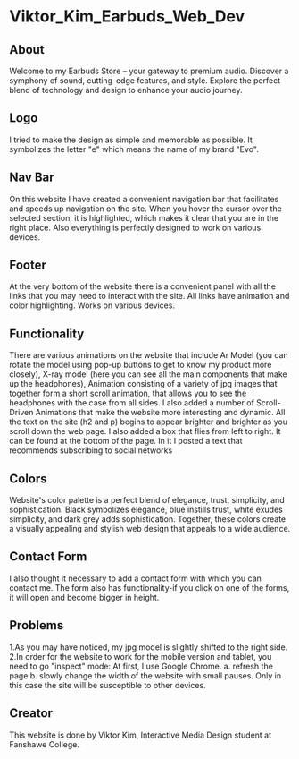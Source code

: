 # Viktor_Kim_Earbuds_Web_Dev

## About
Welcome to my Earbuds Store – your gateway to premium audio. Discover a symphony of sound, cutting-edge features, and style. Explore the perfect blend of technology and design to enhance your audio journey.

## Logo
I tried to make the design as simple and memorable as possible. It symbolizes the letter "e" which means the name of my brand "Evo".

## Nav Bar
On this website I have created a convenient navigation bar that facilitates and speeds up navigation on the site. When you hover the cursor over the selected section, it is highlighted, which makes it clear that you are in the right place. Also everything is perfectly designed to work on various devices.

## Footer
At the very bottom of the website there is a convenient panel with all the links that you may need to interact with the site. All links have animation and color highlighting. Works on various devices.

## Functionality
There are various animations on the website that include Ar Model (you can rotate the model using pop-up buttons to get to know my product more closely), X-ray model (here you can see all the main components that make up the headphones), Animation consisting of a variety of jpg images that together form a short scroll animation, that allows you to see the headphones with the case from all sides. I also added a number of Scroll-Driven Animations that make the website more interesting and dynamic. All the text on the site (h2 and p) begins to appear brighter and brighter as you scroll down the web page. I also added a box that flies from left to right. It can be found at the bottom of the page. In it I posted a text that recommends subscribing to social networks

## Colors
Website's color palette is a perfect blend of elegance, trust, simplicity, and sophistication. Black symbolizes elegance, blue instills trust, white exudes simplicity, and dark grey adds sophistication. Together, these colors create a visually appealing and stylish web design that appeals to a wide audience.

## Contact Form
I also thought it necessary to add a contact form with which you can contact me. The form also has functionality-if you click on one of the forms, it will open and become bigger in height.

## Problems
1.As you may have noticed, my jpg model is slightly shifted to the right side.
2.In order for the website to work for the mobile version and tablet, you need to go "inspect" mode: 
At first, I use Google Chrome.
a. refresh the page
b. slowly change the width of the website with small pauses. Only in this case the site will be susceptible to other devices. 

## Creator
This website is done by Viktor Kim, Interactive Media Design student at Fanshawe College.
